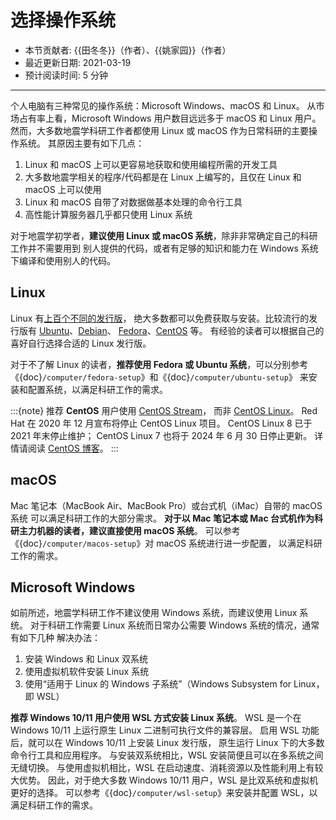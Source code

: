 # 选择操作系统

- 本节贡献者: {{田冬冬}}（作者）、{{姚家园}}（作者）
- 最近更新日期: 2021-03-19
- 预计阅读时间: 5 分钟
----

个人电脑有三种常见的操作系统：Microsoft Windows、macOS 和 Linux。
从市场占有率上看，Microsoft Windows 用户数目远远多于 macOS 和 Linux 用户。
然而，大多数地震学科研工作者都使用 Linux 或 macOS 作为日常科研的主要操作系统。
其原因主要有如下几点：

1. Linux 和 macOS 上可以更容易地获取和使用编程所需的开发工具
2. 大多数地震学相关的程序/代码都是在 Linux 上编写的，且仅在 Linux 和 macOS 上可以使用
3. Linux 和 macOS 自带了对数据做基本处理的命令行工具
4. 高性能计算服务器几乎都只使用 Linux 系统

对于地震学初学者，**建议使用 Linux 或 macOS 系统**，除非非常确定自己的科研工作并不需要用到
别人提供的代码，或者有足够的知识和能力在 Windows 系统下编译和使用别人的代码。

## Linux

Linux 有[上百个不同的发行版](https://distrowatch.com/)，
绝大多数都可以免费获取与安装。比较流行的发行版有
[Ubuntu](https://ubuntu.com/)、[Debian](https://www.debian.org/)、
[Fedora](https://getfedora.org/)、[CentOS](https://www.centos.org/) 等。
有经验的读者可以根据自己的喜好自行选择合适的 Linux 发行版。

对于不了解 Linux 的读者，**推荐使用 Fedora 或 Ubuntu 系统**，可以分别参考
《{doc}`/computer/fedora-setup`》和《{doc}`/computer/ubuntu-setup`》
来安装和配置系统，以满足科研工作的需求。

:::{note}
推荐 **CentOS** 用户使用 [CentOS Stream](https://www.centos.org/centos-stream/)，
而非 [CentOS Linux](https://www.centos.org/centos-linux/)。
Red Hat 在 2020 年 12 月宣布将停止 CentOS Linux 项目。
CentOS Linux 8 已于 2021 年末停止维护；
CentOS Linux 7 也将于 2024 年 6 月 30 日停止更新。
详情请阅读 [CentOS 博客](https://blog.centos.org/2020/12/future-is-centos-stream/)。
:::

## macOS

Mac 笔记本（MacBook Air、MacBook Pro）或台式机（iMac）自带的 macOS 系统
可以满足科研工作的大部分需求。
**对于以 Mac 笔记本或 Mac 台式机作为科研主力机器的读者，建议直接使用 macOS 系统**。
可以参考《{doc}`/computer/macos-setup`》对 macOS 系统进行进一步配置，
以满足科研工作的需求。

## Microsoft Windows

如前所述，地震学科研工作不建议使用 Windows 系统，而建议使用 Linux 系统。
对于科研工作需要 Linux 系统而日常办公需要 Windows 系统的情况，通常有如下几种
解决办法：

1. 安装 Windows 和 Linux 双系统
2. 使用虚拟机软件安装 Linux 系统
3. 使用“适用于 Linux 的 Windows 子系统”（Windows Subsystem for Linux，即 WSL）

**推荐 Windows 10/11 用户使用 WSL 方式安装 Linux 系统**。
WSL 是一个在 Windows 10/11 上运行原生 Linux 二进制可执行文件的兼容层。
启用 WSL 功能后，就可以在 Windows 10/11 上安装 Linux 发行版，
原生运行 Linux 下的大多数命令行工具和应用程序。
与安装双系统相比，WSL 安装简便且可以在多系统之间无缝切换。
与使用虚拟机相比，WSL 在启动速度、消耗资源以及性能利用上有较大优势。
因此，对于绝大多数 Windows 10/11 用户，WSL 是比双系统和虚拟机更好的选择。
可以参考《{doc}`/computer/wsl-setup`》来安装并配置 WSL，以满足科研工作的需求。
